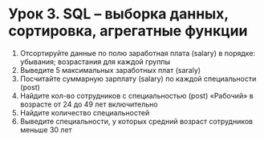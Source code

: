 # Урок 3. SQL – выборка данных, сортировка, агрегатные функции
1. Отсортируйте данные по полю заработная плата (salary) в порядке: убывания; возрастания для каждой группы
2. Выведите 5 максимальных заработных плат (saraly)
3. Посчитайте суммарную зарплату (salary) по каждой специальности (роst)
4. Найдите кол-во сотрудников с специальностью (post) «Рабочий» в возрасте от 24 до 49 лет включительно
5. Найдите количество специальностей
6. Выведите специальности, у которых средний возраст сотрудников меньше 30 лет